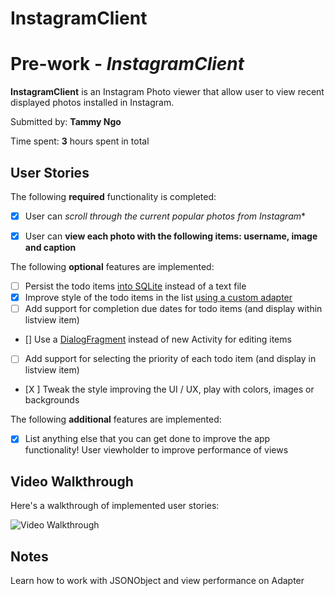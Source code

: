 # InstagramClient
# Pre-work - *InstagramClient*

**InstagramClient** is an Instagram Photo viewer that allow user to view recent displayed photos installed in Instagram.

Submitted by: **Tammy Ngo**

Time spent: **3** hours spent in total

## User Stories

The following **required** functionality is completed:

* [x] User can *scroll through the current popular photos from Instagram** 
* [x] User can **view each photo with the following items: username, image and caption** 


The following **optional** features are implemented:

* [ ] Persist the todo items [into SQLite](http://guides.codepath.com/android/Persisting-Data-to-the-Device#sqlite) instead of a text file
* [X] Improve style of the todo items in the list [using a custom adapter](http://guides.codepath.com/android/Using-an-ArrayAdapter-with-ListView)
* [ ] Add support for completion due dates for todo items (and display within listview item)
* [] Use a [DialogFragment](http://guides.codepath.com/android/Using-DialogFragment) instead of new Activity for editing items
* [ ] Add support for selecting the priority of each todo item (and display in listview item)
* [X ] Tweak the style improving the UI / UX, play with colors, images or backgrounds

The following **additional** features are implemented:

* [X] List anything else that you can get done to improve the app functionality!
 User viewholder to improve performance of views
## Video Walkthrough 

Here's a walkthrough of implemented user stories:

<img src='http://imgur.com/GuNCXoA' title='Video Walkthrough' width='' alt='Video Walkthrough' />

## Notes

Learn how to work with JSONObject and view performance on Adapter
